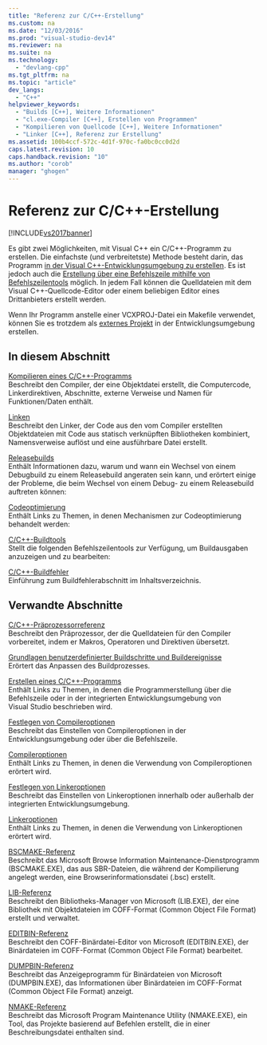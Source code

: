 ```yaml
---
title: "Referenz zur C/C++-Erstellung"
ms.custom: na
ms.date: "12/03/2016"
ms.prod: "visual-studio-dev14"
ms.reviewer: na
ms.suite: na
ms.technology: 
  - "devlang-cpp"
ms.tgt_pltfrm: na
ms.topic: "article"
dev_langs: 
  - "C++"
helpviewer_keywords: 
  - "Builds [C++], Weitere Informationen"
  - "cl.exe-Compiler [C++], Erstellen von Programmen"
  - "Kompilieren von Quellcode [C++], Weitere Informationen"
  - "Linker [C++], Referenz zur Erstellung"
ms.assetid: 100b4ccf-572c-4d1f-970c-fa0bc0cc0d2d
caps.latest.revision: 10
caps.handback.revision: "10"
ms.author: "corob"
manager: "ghogen"
---
```

# Referenz zur C/C++-Erstellung
[!INCLUDE[vs2017banner](../../assembler/inline/includes/vs2017banner.md)]

Es gibt zwei Möglichkeiten, mit Visual C\+\+ ein C\/C\+\+\-Programm zu erstellen.  Die einfachste \(und verbreitetste\) Methode besteht darin, das Programm [in der Visual C\+\+\-Entwicklungsumgebung zu erstellen](../../ide/building-cpp-projects-in-visual-studio.md).  Es ist jedoch auch die [Erstellung über eine Befehlszeile mithilfe von Befehlszeilentools](../../build/building-on-the-command-line.md) möglich.  In jedem Fall können die Quelldateien mit dem Visual C\+\+\-Quellcode\-Editor oder einem beliebigen Editor eines Drittanbieters erstellt werden.  
  
 Wenn Ihr Programm anstelle einer VCXPROJ\-Datei ein Makefile verwendet, können Sie es trotzdem als [externes Projekt](../../ide/building-external-projects.md) in der Entwicklungsumgebung erstellen.  
  
## In diesem Abschnitt  
 [Kompilieren eines C\/C\+\+\-Programms](../../build/reference/compiling-a-c-cpp-program.md)  
 Beschreibt den Compiler, der eine Objektdatei erstellt, die Computercode, Linkerdirektiven, Abschnitte, externe Verweise und Namen für Funktionen\/Daten enthält.  
  
 [Linken](../../build/reference/linking.md)  
 Beschreibt den Linker, der Code aus den vom Compiler erstellten Objektdateien mit Code aus statisch verknüpften Bibliotheken kombiniert, Namensverweise auflöst und eine ausführbare Datei erstellt.  
  
 [Releasebuilds](../../build/reference/release-builds.md)  
 Enthält Informationen dazu, warum und wann ein Wechsel von einem Debugbuild zu einem Releasebuild angeraten sein kann, und erörtert einige der Probleme, die beim Wechsel von einem Debug\- zu einem Releasebuild auftreten können:  
  
 [Codeoptimierung](../../build/reference/optimizing-your-code.md)  
 Enthält Links zu Themen, in denen Mechanismen zur Codeoptimierung behandelt werden:  
  
 [C\/C\+\+\-Buildtools](../../build/reference/c-cpp-build-tools.md)  
 Stellt die folgenden Befehlszeilentools zur Verfügung, um Buildausgaben anzuzeigen und zu bearbeiten:  
  
 [C\/C\+\+\-Buildfehler](../../error-messages/compiler-errors-1/c-cpp-build-errors.md)  
 Einführung zum Buildfehlerabschnitt im Inhaltsverzeichnis.  
  
## Verwandte Abschnitte  
 [C\/C\+\+\-Präprozessorreferenz](../../preprocessor/c-cpp-preprocessor-reference.md)  
 Beschreibt den Präprozessor, der die Quelldateien für den Compiler vorbereitet, indem er Makros, Operatoren und Direktiven übersetzt.  
  
 [Grundlagen benutzerdefinierter Buildschritte und Buildereignisse](../../ide/understanding-custom-build-steps-and-build-events.md)  
 Erörtert das Anpassen des Buildprozesses.  
  
 [Erstellen eines C\/C\+\+\-Programms](../../build/building-c-cpp-programs.md)  
 Enthält Links zu Themen, in denen die Programmerstellung über die Befehlszeile oder in der integrierten Entwicklungsumgebung von Visual Studio beschrieben wird.  
  
 [Festlegen von Compileroptionen](../../build/reference/setting-compiler-options.md)  
 Beschreibt das Einstellen von Compileroptionen in der Entwicklungsumgebung oder über die Befehlszeile.  
  
 [Compileroptionen](../../build/reference/compiler-options.md)  
 Enthält Links zu Themen, in denen die Verwendung von Compileroptionen erörtert wird.  
  
 [Festlegen von Linkeroptionen](../../build/reference/setting-linker-options.md)  
 Beschreibt das Einstellen von Linkeroptionen innerhalb oder außerhalb der integrierten Entwicklungsumgebung.  
  
 [Linkeroptionen](../../build/reference/linker-options.md)  
 Enthält Links zu Themen, in denen die Verwendung von Linkeroptionen erörtert wird.  
  
 [BSCMAKE\-Referenz](../../build/reference/bscmake-reference.md)  
 Beschreibt das Microsoft Browse Information Maintenance\-Dienstprogramm \(BSCMAKE.EXE\), das aus SBR\-Dateien, die während der Kompilierung angelegt werden, eine Browserinformationsdatei \(.bsc\) erstellt.  
  
 [LIB\-Referenz](../../build/reference/lib-reference.md)  
 Beschreibt den Bibliotheks\-Manager von Microsoft \(LIB.EXE\), der eine Bibliothek mit Objektdateien im COFF\-Format \(Common Object File Format\) erstellt und verwaltet.  
  
 [EDITBIN\-Referenz](../../build/reference/editbin-reference.md)  
 Beschreibt den COFF\-Binärdatei\-Editor von Microsoft \(EDITBIN.EXE\), der Binärdateien im COFF\-Format \(Common Object File Format\) bearbeitet.  
  
 [DUMPBIN\-Referenz](../../build/reference/dumpbin-reference.md)  
 Beschreibt das Anzeigeprogramm für Binärdateien von Microsoft \(DUMPBIN.EXE\), das Informationen über Binärdateien im COFF\-Format \(Common Object File Format\) anzeigt.  
  
 [NMAKE\-Referenz](../../build/nmake-reference.md)  
 Beschreibt das Microsoft Program Maintenance Utility \(NMAKE.EXE\), ein Tool, das Projekte basierend auf Befehlen erstellt, die in einer Beschreibungsdatei enthalten sind.